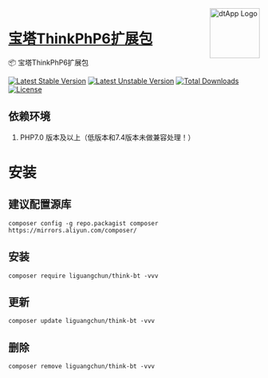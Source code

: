 <img align="right" width="100" src="https://cdn.oss.liguangchun.cn/04/999e9f2f06d396968eacc10ce9bc8a.png" alt="dtApp Logo"/>

<h1 align="left"><a href="https://www.dtapp.net/">宝塔ThinkPhP6扩展包</a></h1>

📦 宝塔ThinkPhP6扩展包

[![Latest Stable Version](https://poser.pugx.org/liguangchun/think-bt/v/stable)](https://packagist.org/packages/liguangchun/think-bt) 
[![Latest Unstable Version](https://poser.pugx.org/liguangchun/think-bt/v/unstable)](https://packagist.org/packages/liguangchun/think-bt) 
[![Total Downloads](https://poser.pugx.org/liguangchun/think-bt/downloads)](https://packagist.org/packages/liguangchun/think-bt) 
[![License](https://poser.pugx.org/liguangchun/think-bt/license)](https://packagist.org/packages/liguangchun/think-bt)

## 依赖环境

1. PHP7.0 版本及以上（低版本和7.4版本未做兼容处理！）


# 安装
## 建议配置源库

```text
composer config -g repo.packagist composer https://mirrors.aliyun.com/composer/
```

## 安装

```text
composer require liguangchun/think-bt -vvv
```

## 更新

```text
composer update liguangchun/think-bt -vvv
```

## 删除

```text
composer remove liguangchun/think-bt -vvv
```

